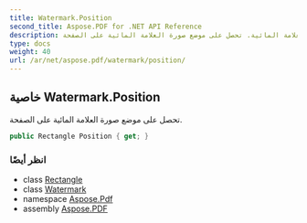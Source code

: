 ```yaml
---
title: Watermark.Position
second_title: Aspose.PDF for .NET API Reference
description: خاصية العلامة المائية. تحصل على موضع صورة العلامة المائية على الصفحة
type: docs
weight: 40
url: /ar/net/aspose.pdf/watermark/position/
---
```

## خاصية Watermark.Position

تحصل على موضع صورة العلامة المائية على الصفحة.

```csharp
public Rectangle Position { get; }
```

### انظر أيضًا

* class [Rectangle](../../rectangle/)
* class [Watermark](../)
* namespace [Aspose.Pdf](../../../aspose.pdf/)
* assembly [Aspose.PDF](../../../)